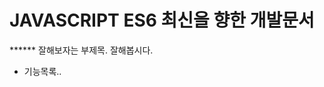 JAVASCRIPT ES6 최신을 향한 개발문서
=====================================

****** 잘해보자는 부제목.
잘해봅시다.

- 기능목록..